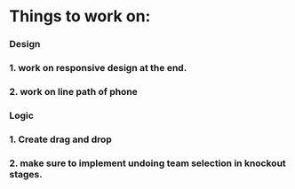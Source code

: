 # Things to work on: 


### Design
### 1. work on responsive design at the end.
### 2. work on line path of phone 



### Logic
### 1. Create drag and drop
### 2. make sure to implement undoing team selection in knockout stages.